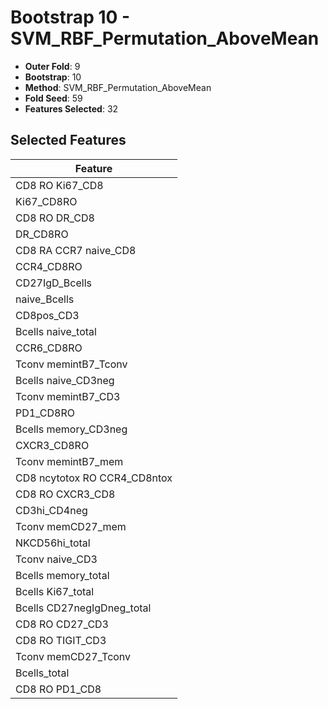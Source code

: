 # Bootstrap 10 - SVM_RBF_Permutation_AboveMean

- **Outer Fold**: 9
- **Bootstrap**: 10
- **Method**: SVM_RBF_Permutation_AboveMean
- **Fold Seed**: 59
- **Features Selected**: 32

## Selected Features

| Feature |
|---------|
| CD8 RO Ki67_CD8 |
| Ki67_CD8RO |
| CD8 RO DR_CD8 |
| DR_CD8RO |
| CD8 RA CCR7 naive_CD8 |
| CCR4_CD8RO |
| CD27IgD_Bcells |
| naive_Bcells |
| CD8pos_CD3 |
| Bcells naive_total |
| CCR6_CD8RO |
| Tconv memintB7_Tconv |
| Bcells naive_CD3neg |
| Tconv memintB7_CD3 |
| PD1_CD8RO |
| Bcells memory_CD3neg |
| CXCR3_CD8RO |
| Tconv memintB7_mem |
| CD8 ncytotox RO CCR4_CD8ntox |
| CD8 RO CXCR3_CD8 |
| CD3hi_CD4neg |
| Tconv memCD27_mem |
| NKCD56hi_total |
| Tconv naive_CD3 |
| Bcells memory_total |
| Bcells Ki67_total |
| Bcells CD27negIgDneg_total |
| CD8 RO CD27_CD3 |
| CD8 RO TIGIT_CD3 |
| Tconv memCD27_Tconv |
| Bcells_total |
| CD8 RO PD1_CD8 |
